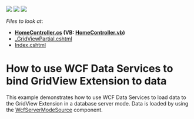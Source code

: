 <!-- default badges list -->
![](https://img.shields.io/endpoint?url=https://codecentral.devexpress.com/api/v1/VersionRange/128552053/15.1.3%2B)
[![](https://img.shields.io/badge/Open_in_DevExpress_Support_Center-FF7200?style=flat-square&logo=DevExpress&logoColor=white)](https://supportcenter.devexpress.com/ticket/details/T157165)
[![](https://img.shields.io/badge/📖_How_to_use_DevExpress_Examples-e9f6fc?style=flat-square)](https://docs.devexpress.com/GeneralInformation/403183)
<!-- default badges end -->
<!-- default file list -->
*Files to look at*:

* **[HomeController.cs](./CS/WebApplication/Controllers/HomeController.cs) (VB: [HomeController.vb](./VB/WebApplication/Controllers/HomeController.vb))**
* [_GridViewPartial.cshtml](./CS/WebApplication/Views/Home/_GridViewPartial.cshtml)
* [Index.cshtml](./CS/WebApplication/Views/Home/Index.cshtml)
<!-- default file list end -->
# How to use WCF Data Services to bind GridView Extension to data


This example demonstrates how to use WCF Data Services to load data to the GridView Extension in a database server mode. Data is loaded by using the <a href="https://documentation.devexpress.com/#CoreLibraries/clsDevExpressDataWcfLinqWcfServerModeSourcetopic">WcfServerModeSource</a> component.

<br/>


